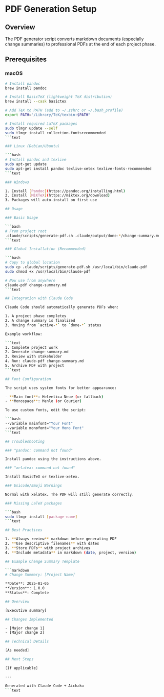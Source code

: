 # PDF Generation Setup

## Overview

The PDF generator script converts markdown documents (especially change summaries) to professional PDFs at the end of each project phase.

## Prerequisites

### macOS

```bash
# Install pandoc
brew install pandoc

# Install BasicTeX (lightweight TeX distribution)
brew install --cask basictex

# Add TeX to PATH (add to ~/.zshrc or ~/.bash_profile)
export PATH="/Library/TeX/texbin:$PATH"

# Install required LaTeX packages
sudo tlmgr update --self
sudo tlmgr install collection-fontsrecommended
```text

### Linux (Debian/Ubuntu)

```bash
# Install pandoc and texlive
sudo apt-get update
sudo apt-get install pandoc texlive-xetex texlive-fonts-recommended
```text

### Windows

1. Install [Pandoc](https://pandoc.org/installing.html)
2. Install [MiKTeX](https://miktex.org/download)
3. Packages will auto-install on first use

## Usage

### Basic Usage

```bash
# From project root
.claude/scripts/generate-pdf.sh .claude/output/done-*/change-summary.md
```text

### Global Installation (Recommended)

```bash
# Copy to global location
sudo cp .claude/scripts/generate-pdf.sh /usr/local/bin/claude-pdf
sudo chmod +x /usr/local/bin/claude-pdf

# Now use from anywhere
claude-pdf change-summary.md
```text

## Integration with Claude Code

Claude Code should automatically generate PDFs when:

1. A project phase completes
2. A change summary is finalized
3. Moving from `active-*` to `done-*` status

Example workflow:

```text
1. Complete project work
2. Generate change-summary.md
3. Review with stakeholder
4. Run: claude-pdf change-summary.md
5. Archive PDF with project
```text

## Font Configuration

The script uses system fonts for better appearance:

- **Main font**: Helvetica Neue (or fallback)
- **Monospace**: Menlo (or Courier)

To use custom fonts, edit the script:

```bash
--variable mainfont="Your Font"
--variable monofont="Your Mono Font"
```text

## Troubleshooting

### "pandoc: command not found"

Install pandoc using the instructions above.

### "xelatex: command not found"

Install BasicTeX or texlive-xetex.

### Unicode/Emoji Warnings

Normal with xelatex. The PDF will still generate correctly.

### Missing LaTeX packages

```bash
sudo tlmgr install [package-name]
```text

## Best Practices

1. **Always review** markdown before generating PDF
2. **Use descriptive filenames** with dates
3. **Store PDFs** with project archives
4. **Include metadata** in markdown (date, project, version)

## Example Change Summary Template

```markdown
# Change Summary: [Project Name]

**Date**: 2025-01-05  
**Version**: 1.0.0  
**Status**: Complete

## Overview

[Executive summary]

## Changes Implemented

- [Major change 1]
- [Major change 2]

## Technical Details

[As needed]

## Next Steps

[If applicable]

---

Generated with Claude Code + Aichaku
```text
